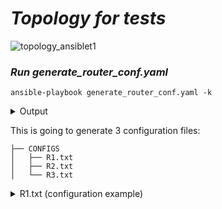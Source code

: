 # ***Topology for tests***

![topology_ansiblet1](https://user-images.githubusercontent.com/50756076/58367722-a2c46780-7ee2-11e9-83c0-2cfe1c9e01cd.jpg)

### ***Run generate_router_conf.yaml***
```
ansible-playbook generate_router_conf.yaml -k
```
<details>
<summary>Output</summary>
<pre>
PLAY [localhost] ********************************************************************************

TASK [Get login vars] ***************************************************************************
ok: [localhost]

TASK [Generate configuration files] *************************************************************
changed: [localhost] => (item={u'ntp1': u'10.0.0.1', u'lo_ip_add': u'2.0.1.1 255.255.255.0', u'ntp2': u'192.168.1.50', u'lo_number': 1, u'dns1': u'192.168.1.50', u'hostname': u'R1', u'lo_description': u'test R1'})
changed: [localhost] => (item={u'ntp1': u'10.0.0.1', u'lo_ip_add': u'2.0.2.1 255.255.255.0', u'ntp2': u'192.168.1.50', u'lo_number': 1, u'dns1': u'192.168.1.50', u'hostname': u'R2', u'lo_description': u'test R2'})
changed: [localhost] => (item={u'ntp1': u'10.0.0.1', u'lo_ip_add': u'2.0.3.1 255.255.255.0', u'ntp2': u'192.168.1.50', u'lo_number': 1, u'dns1': u'192.168.1.50', u'hostname': u'R3', u'lo_description': u'test R3'})

PLAY RECAP **************************************************************************************
localhost                  : ok=2    changed=1    unreachable=0    failed=0    skipped=0    rescued=0    ignored=0
</pre>
</details>

This is going to generate 3 configuration files: 
```
├── CONFIGS
│   ├── R1.txt
│   ├── R2.txt
│   └── R3.txt
```

<details>
<summary>R1.txt (configuration example)</summary>
<pre>
service timestamps debug datetime msec localtime show-timezone
service timestamps log datetime msec localtime show-timezone
service password-encryption
!
ip domain name test.com
ip name-server 192.168.1.50
ntp server 10.0.0.1
ntp server 192.168.1.50
!
ip ssh version 2
!
interface Loopback1
 description test R1
 ip address 2.0.1.1 255.255.255.0
!
no ip http server
no ip http secure-server
!
access-list 10 permit 10.0.0.0 0.255.255.255
access-list 10 permit 192.168.1.0 0.0.0.255
!
line vty 0 4
 access-class 10 in
 login local
 transport input ssh
line vty 5 15
 access-class 10 in
 login local
 transport input ssh
!

</pre>
</details>


